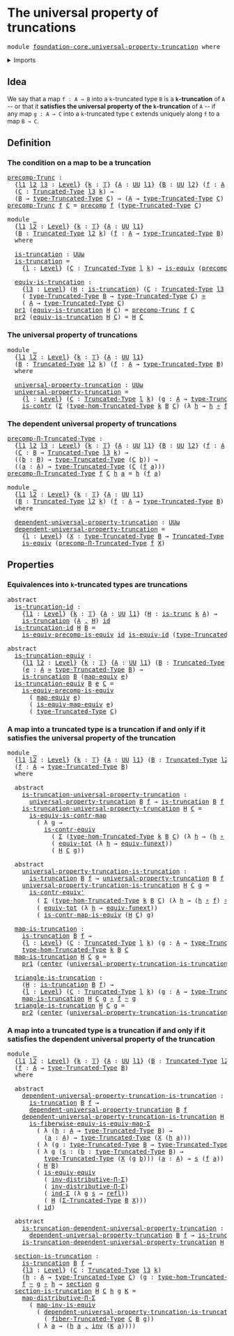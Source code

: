 # The universal property of truncations

<pre class="Agda"><a id="50" class="Keyword">module</a> <a id="57" href="foundation-core.universal-property-truncation.html" class="Module">foundation-core.universal-property-truncation</a> <a id="103" class="Keyword">where</a>
</pre>
<details><summary>Imports</summary>

<pre class="Agda"><a id="159" class="Keyword">open</a> <a id="164" class="Keyword">import</a> <a id="171" href="foundation.dependent-pair-types.html" class="Module">foundation.dependent-pair-types</a>
<a id="203" class="Keyword">open</a> <a id="208" class="Keyword">import</a> <a id="215" href="foundation.universal-property-equivalences.html" class="Module">foundation.universal-property-equivalences</a>
<a id="258" class="Keyword">open</a> <a id="263" class="Keyword">import</a> <a id="270" href="foundation.universe-levels.html" class="Module">foundation.universe-levels</a>

<a id="298" class="Keyword">open</a> <a id="303" class="Keyword">import</a> <a id="310" href="foundation-core.contractible-maps.html" class="Module">foundation-core.contractible-maps</a>
<a id="344" class="Keyword">open</a> <a id="349" class="Keyword">import</a> <a id="356" href="foundation-core.contractible-types.html" class="Module">foundation-core.contractible-types</a>
<a id="391" class="Keyword">open</a> <a id="396" class="Keyword">import</a> <a id="403" href="foundation-core.equivalences.html" class="Module">foundation-core.equivalences</a>
<a id="432" class="Keyword">open</a> <a id="437" class="Keyword">import</a> <a id="444" href="foundation-core.function-extensionality.html" class="Module">foundation-core.function-extensionality</a>
<a id="484" class="Keyword">open</a> <a id="489" class="Keyword">import</a> <a id="496" href="foundation-core.function-types.html" class="Module">foundation-core.function-types</a>
<a id="527" class="Keyword">open</a> <a id="532" class="Keyword">import</a> <a id="539" href="foundation-core.functoriality-dependent-pair-types.html" class="Module">foundation-core.functoriality-dependent-pair-types</a>
<a id="590" class="Keyword">open</a> <a id="595" class="Keyword">import</a> <a id="602" href="foundation-core.homotopies.html" class="Module">foundation-core.homotopies</a>
<a id="629" class="Keyword">open</a> <a id="634" class="Keyword">import</a> <a id="641" href="foundation-core.identity-types.html" class="Module">foundation-core.identity-types</a>
<a id="672" class="Keyword">open</a> <a id="677" class="Keyword">import</a> <a id="684" href="foundation-core.precomposition-functions.html" class="Module">foundation-core.precomposition-functions</a>
<a id="725" class="Keyword">open</a> <a id="730" class="Keyword">import</a> <a id="737" href="foundation-core.sections.html" class="Module">foundation-core.sections</a>
<a id="762" class="Keyword">open</a> <a id="767" class="Keyword">import</a> <a id="774" href="foundation-core.truncated-types.html" class="Module">foundation-core.truncated-types</a>
<a id="806" class="Keyword">open</a> <a id="811" class="Keyword">import</a> <a id="818" href="foundation-core.truncation-levels.html" class="Module">foundation-core.truncation-levels</a>
<a id="852" class="Keyword">open</a> <a id="857" class="Keyword">import</a> <a id="864" href="foundation-core.type-theoretic-principle-of-choice.html" class="Module">foundation-core.type-theoretic-principle-of-choice</a>
</pre>
</details>

## Idea

We say that a map `f : A → B` into a `k`-truncated type `B` is a
**`k`-truncation** of `A` -- or that it **satisfies the universal property of
the `k`-truncation** of `A` -- if any map `g : A → C` into a `k`-truncated type
`C` extends uniquely along `f` to a map `B → C`.

## Definition

### The condition on a map to be a truncation

<pre class="Agda"><a id="precomp-Trunc"></a><a id="1284" href="foundation-core.universal-property-truncation.html#1284" class="Function">precomp-Trunc</a> <a id="1298" class="Symbol">:</a>
  <a id="1302" class="Symbol">{</a><a id="1303" href="foundation-core.universal-property-truncation.html#1303" class="Bound">l1</a> <a id="1306" href="foundation-core.universal-property-truncation.html#1306" class="Bound">l2</a> <a id="1309" href="foundation-core.universal-property-truncation.html#1309" class="Bound">l3</a> <a id="1312" class="Symbol">:</a> <a id="1314" href="Agda.Primitive.html#742" class="Postulate">Level</a><a id="1319" class="Symbol">}</a> <a id="1321" class="Symbol">{</a><a id="1322" href="foundation-core.universal-property-truncation.html#1322" class="Bound">k</a> <a id="1324" class="Symbol">:</a> <a id="1326" href="foundation-core.truncation-levels.html#521" class="Datatype">𝕋</a><a id="1327" class="Symbol">}</a> <a id="1329" class="Symbol">{</a><a id="1330" href="foundation-core.universal-property-truncation.html#1330" class="Bound">A</a> <a id="1332" class="Symbol">:</a> <a id="1334" href="Agda.Primitive.html#388" class="Primitive">UU</a> <a id="1337" href="foundation-core.universal-property-truncation.html#1303" class="Bound">l1</a><a id="1339" class="Symbol">}</a> <a id="1341" class="Symbol">{</a><a id="1342" href="foundation-core.universal-property-truncation.html#1342" class="Bound">B</a> <a id="1344" class="Symbol">:</a> <a id="1346" href="Agda.Primitive.html#388" class="Primitive">UU</a> <a id="1349" href="foundation-core.universal-property-truncation.html#1306" class="Bound">l2</a><a id="1351" class="Symbol">}</a> <a id="1353" class="Symbol">(</a><a id="1354" href="foundation-core.universal-property-truncation.html#1354" class="Bound">f</a> <a id="1356" class="Symbol">:</a> <a id="1358" href="foundation-core.universal-property-truncation.html#1330" class="Bound">A</a> <a id="1360" class="Symbol">→</a> <a id="1362" href="foundation-core.universal-property-truncation.html#1342" class="Bound">B</a><a id="1363" class="Symbol">)</a>
  <a id="1367" class="Symbol">(</a><a id="1368" href="foundation-core.universal-property-truncation.html#1368" class="Bound">C</a> <a id="1370" class="Symbol">:</a> <a id="1372" href="foundation-core.truncated-types.html#1534" class="Function">Truncated-Type</a> <a id="1387" href="foundation-core.universal-property-truncation.html#1309" class="Bound">l3</a> <a id="1390" href="foundation-core.universal-property-truncation.html#1322" class="Bound">k</a><a id="1391" class="Symbol">)</a> <a id="1393" class="Symbol">→</a>
  <a id="1397" class="Symbol">(</a><a id="1398" href="foundation-core.universal-property-truncation.html#1342" class="Bound">B</a> <a id="1400" class="Symbol">→</a> <a id="1402" href="foundation-core.truncated-types.html#1667" class="Function">type-Truncated-Type</a> <a id="1422" href="foundation-core.universal-property-truncation.html#1368" class="Bound">C</a><a id="1423" class="Symbol">)</a> <a id="1425" class="Symbol">→</a> <a id="1427" class="Symbol">(</a><a id="1428" href="foundation-core.universal-property-truncation.html#1330" class="Bound">A</a> <a id="1430" class="Symbol">→</a> <a id="1432" href="foundation-core.truncated-types.html#1667" class="Function">type-Truncated-Type</a> <a id="1452" href="foundation-core.universal-property-truncation.html#1368" class="Bound">C</a><a id="1453" class="Symbol">)</a>
<a id="1455" href="foundation-core.universal-property-truncation.html#1284" class="Function">precomp-Trunc</a> <a id="1469" href="foundation-core.universal-property-truncation.html#1469" class="Bound">f</a> <a id="1471" href="foundation-core.universal-property-truncation.html#1471" class="Bound">C</a> <a id="1473" class="Symbol">=</a> <a id="1475" href="foundation-core.precomposition-functions.html#582" class="Function">precomp</a> <a id="1483" href="foundation-core.universal-property-truncation.html#1469" class="Bound">f</a> <a id="1485" class="Symbol">(</a><a id="1486" href="foundation-core.truncated-types.html#1667" class="Function">type-Truncated-Type</a> <a id="1506" href="foundation-core.universal-property-truncation.html#1471" class="Bound">C</a><a id="1507" class="Symbol">)</a>

<a id="1510" class="Keyword">module</a> <a id="1517" href="foundation-core.universal-property-truncation.html#1517" class="Module">_</a>
  <a id="1521" class="Symbol">{</a><a id="1522" href="foundation-core.universal-property-truncation.html#1522" class="Bound">l1</a> <a id="1525" href="foundation-core.universal-property-truncation.html#1525" class="Bound">l2</a> <a id="1528" class="Symbol">:</a> <a id="1530" href="Agda.Primitive.html#742" class="Postulate">Level</a><a id="1535" class="Symbol">}</a> <a id="1537" class="Symbol">{</a><a id="1538" href="foundation-core.universal-property-truncation.html#1538" class="Bound">k</a> <a id="1540" class="Symbol">:</a> <a id="1542" href="foundation-core.truncation-levels.html#521" class="Datatype">𝕋</a><a id="1543" class="Symbol">}</a> <a id="1545" class="Symbol">{</a><a id="1546" href="foundation-core.universal-property-truncation.html#1546" class="Bound">A</a> <a id="1548" class="Symbol">:</a> <a id="1550" href="Agda.Primitive.html#388" class="Primitive">UU</a> <a id="1553" href="foundation-core.universal-property-truncation.html#1522" class="Bound">l1</a><a id="1555" class="Symbol">}</a>
  <a id="1559" class="Symbol">(</a><a id="1560" href="foundation-core.universal-property-truncation.html#1560" class="Bound">B</a> <a id="1562" class="Symbol">:</a> <a id="1564" href="foundation-core.truncated-types.html#1534" class="Function">Truncated-Type</a> <a id="1579" href="foundation-core.universal-property-truncation.html#1525" class="Bound">l2</a> <a id="1582" href="foundation-core.universal-property-truncation.html#1538" class="Bound">k</a><a id="1583" class="Symbol">)</a> <a id="1585" class="Symbol">(</a><a id="1586" href="foundation-core.universal-property-truncation.html#1586" class="Bound">f</a> <a id="1588" class="Symbol">:</a> <a id="1590" href="foundation-core.universal-property-truncation.html#1546" class="Bound">A</a> <a id="1592" class="Symbol">→</a> <a id="1594" href="foundation-core.truncated-types.html#1667" class="Function">type-Truncated-Type</a> <a id="1614" href="foundation-core.universal-property-truncation.html#1560" class="Bound">B</a><a id="1615" class="Symbol">)</a>
  <a id="1619" class="Keyword">where</a>

  <a id="1628" href="foundation-core.universal-property-truncation.html#1628" class="Function">is-truncation</a> <a id="1642" class="Symbol">:</a> <a id="1644" href="Agda.Primitive.html#512" class="Primitive">UUω</a>
  <a id="1650" href="foundation-core.universal-property-truncation.html#1628" class="Function">is-truncation</a> <a id="1664" class="Symbol">=</a>
    <a id="1670" class="Symbol">{</a><a id="1671" href="foundation-core.universal-property-truncation.html#1671" class="Bound">l</a> <a id="1673" class="Symbol">:</a> <a id="1675" href="Agda.Primitive.html#742" class="Postulate">Level</a><a id="1680" class="Symbol">}</a> <a id="1682" class="Symbol">(</a><a id="1683" href="foundation-core.universal-property-truncation.html#1683" class="Bound">C</a> <a id="1685" class="Symbol">:</a> <a id="1687" href="foundation-core.truncated-types.html#1534" class="Function">Truncated-Type</a> <a id="1702" href="foundation-core.universal-property-truncation.html#1671" class="Bound">l</a> <a id="1704" href="foundation-core.universal-property-truncation.html#1538" class="Bound">k</a><a id="1705" class="Symbol">)</a> <a id="1707" class="Symbol">→</a> <a id="1709" href="foundation-core.equivalences.html#1647" class="Function">is-equiv</a> <a id="1718" class="Symbol">(</a><a id="1719" href="foundation-core.universal-property-truncation.html#1284" class="Function">precomp-Trunc</a> <a id="1733" href="foundation-core.universal-property-truncation.html#1586" class="Bound">f</a> <a id="1735" href="foundation-core.universal-property-truncation.html#1683" class="Bound">C</a><a id="1736" class="Symbol">)</a>

  <a id="1741" href="foundation-core.universal-property-truncation.html#1741" class="Function">equiv-is-truncation</a> <a id="1761" class="Symbol">:</a>
    <a id="1767" class="Symbol">{</a><a id="1768" href="foundation-core.universal-property-truncation.html#1768" class="Bound">l3</a> <a id="1771" class="Symbol">:</a> <a id="1773" href="Agda.Primitive.html#742" class="Postulate">Level</a><a id="1778" class="Symbol">}</a> <a id="1780" class="Symbol">(</a><a id="1781" href="foundation-core.universal-property-truncation.html#1781" class="Bound">H</a> <a id="1783" class="Symbol">:</a> <a id="1785" href="foundation-core.universal-property-truncation.html#1628" class="Function">is-truncation</a><a id="1798" class="Symbol">)</a> <a id="1800" class="Symbol">(</a><a id="1801" href="foundation-core.universal-property-truncation.html#1801" class="Bound">C</a> <a id="1803" class="Symbol">:</a> <a id="1805" href="foundation-core.truncated-types.html#1534" class="Function">Truncated-Type</a> <a id="1820" href="foundation-core.universal-property-truncation.html#1768" class="Bound">l3</a> <a id="1823" href="foundation-core.universal-property-truncation.html#1538" class="Bound">k</a><a id="1824" class="Symbol">)</a> <a id="1826" class="Symbol">→</a>
    <a id="1832" class="Symbol">(</a> <a id="1834" href="foundation-core.truncated-types.html#1667" class="Function">type-Truncated-Type</a> <a id="1854" href="foundation-core.universal-property-truncation.html#1560" class="Bound">B</a> <a id="1856" class="Symbol">→</a> <a id="1858" href="foundation-core.truncated-types.html#1667" class="Function">type-Truncated-Type</a> <a id="1878" href="foundation-core.universal-property-truncation.html#1801" class="Bound">C</a><a id="1879" class="Symbol">)</a> <a id="1881" href="foundation-core.equivalences.html#2669" class="Function Operator">≃</a>
    <a id="1887" class="Symbol">(</a> <a id="1889" href="foundation-core.universal-property-truncation.html#1546" class="Bound">A</a> <a id="1891" class="Symbol">→</a> <a id="1893" href="foundation-core.truncated-types.html#1667" class="Function">type-Truncated-Type</a> <a id="1913" href="foundation-core.universal-property-truncation.html#1801" class="Bound">C</a><a id="1914" class="Symbol">)</a>
  <a id="1918" href="foundation.dependent-pair-types.html#603" class="Field">pr1</a> <a id="1922" class="Symbol">(</a><a id="1923" href="foundation-core.universal-property-truncation.html#1741" class="Function">equiv-is-truncation</a> <a id="1943" href="foundation-core.universal-property-truncation.html#1943" class="Bound">H</a> <a id="1945" href="foundation-core.universal-property-truncation.html#1945" class="Bound">C</a><a id="1946" class="Symbol">)</a> <a id="1948" class="Symbol">=</a> <a id="1950" href="foundation-core.universal-property-truncation.html#1284" class="Function">precomp-Trunc</a> <a id="1964" href="foundation-core.universal-property-truncation.html#1586" class="Bound">f</a> <a id="1966" href="foundation-core.universal-property-truncation.html#1945" class="Bound">C</a>
  <a id="1970" href="foundation.dependent-pair-types.html#615" class="Field">pr2</a> <a id="1974" class="Symbol">(</a><a id="1975" href="foundation-core.universal-property-truncation.html#1741" class="Function">equiv-is-truncation</a> <a id="1995" href="foundation-core.universal-property-truncation.html#1995" class="Bound">H</a> <a id="1997" href="foundation-core.universal-property-truncation.html#1997" class="Bound">C</a><a id="1998" class="Symbol">)</a> <a id="2000" class="Symbol">=</a> <a id="2002" href="foundation-core.universal-property-truncation.html#1995" class="Bound">H</a> <a id="2004" href="foundation-core.universal-property-truncation.html#1997" class="Bound">C</a>
</pre>
### The universal property of truncations

<pre class="Agda"><a id="2062" class="Keyword">module</a> <a id="2069" href="foundation-core.universal-property-truncation.html#2069" class="Module">_</a>
  <a id="2073" class="Symbol">{</a><a id="2074" href="foundation-core.universal-property-truncation.html#2074" class="Bound">l1</a> <a id="2077" href="foundation-core.universal-property-truncation.html#2077" class="Bound">l2</a> <a id="2080" class="Symbol">:</a> <a id="2082" href="Agda.Primitive.html#742" class="Postulate">Level</a><a id="2087" class="Symbol">}</a> <a id="2089" class="Symbol">{</a><a id="2090" href="foundation-core.universal-property-truncation.html#2090" class="Bound">k</a> <a id="2092" class="Symbol">:</a> <a id="2094" href="foundation-core.truncation-levels.html#521" class="Datatype">𝕋</a><a id="2095" class="Symbol">}</a> <a id="2097" class="Symbol">{</a><a id="2098" href="foundation-core.universal-property-truncation.html#2098" class="Bound">A</a> <a id="2100" class="Symbol">:</a> <a id="2102" href="Agda.Primitive.html#388" class="Primitive">UU</a> <a id="2105" href="foundation-core.universal-property-truncation.html#2074" class="Bound">l1</a><a id="2107" class="Symbol">}</a>
  <a id="2111" class="Symbol">(</a><a id="2112" href="foundation-core.universal-property-truncation.html#2112" class="Bound">B</a> <a id="2114" class="Symbol">:</a> <a id="2116" href="foundation-core.truncated-types.html#1534" class="Function">Truncated-Type</a> <a id="2131" href="foundation-core.universal-property-truncation.html#2077" class="Bound">l2</a> <a id="2134" href="foundation-core.universal-property-truncation.html#2090" class="Bound">k</a><a id="2135" class="Symbol">)</a> <a id="2137" class="Symbol">(</a><a id="2138" href="foundation-core.universal-property-truncation.html#2138" class="Bound">f</a> <a id="2140" class="Symbol">:</a> <a id="2142" href="foundation-core.universal-property-truncation.html#2098" class="Bound">A</a> <a id="2144" class="Symbol">→</a> <a id="2146" href="foundation-core.truncated-types.html#1667" class="Function">type-Truncated-Type</a> <a id="2166" href="foundation-core.universal-property-truncation.html#2112" class="Bound">B</a><a id="2167" class="Symbol">)</a>
  <a id="2171" class="Keyword">where</a>

  <a id="2180" href="foundation-core.universal-property-truncation.html#2180" class="Function">universal-property-truncation</a> <a id="2210" class="Symbol">:</a> <a id="2212" href="Agda.Primitive.html#512" class="Primitive">UUω</a>
  <a id="2218" href="foundation-core.universal-property-truncation.html#2180" class="Function">universal-property-truncation</a> <a id="2248" class="Symbol">=</a>
    <a id="2254" class="Symbol">{</a><a id="2255" href="foundation-core.universal-property-truncation.html#2255" class="Bound">l</a> <a id="2257" class="Symbol">:</a> <a id="2259" href="Agda.Primitive.html#742" class="Postulate">Level</a><a id="2264" class="Symbol">}</a> <a id="2266" class="Symbol">(</a><a id="2267" href="foundation-core.universal-property-truncation.html#2267" class="Bound">C</a> <a id="2269" class="Symbol">:</a> <a id="2271" href="foundation-core.truncated-types.html#1534" class="Function">Truncated-Type</a> <a id="2286" href="foundation-core.universal-property-truncation.html#2255" class="Bound">l</a> <a id="2288" href="foundation-core.universal-property-truncation.html#2090" class="Bound">k</a><a id="2289" class="Symbol">)</a> <a id="2291" class="Symbol">(</a><a id="2292" href="foundation-core.universal-property-truncation.html#2292" class="Bound">g</a> <a id="2294" class="Symbol">:</a> <a id="2296" href="foundation-core.universal-property-truncation.html#2098" class="Bound">A</a> <a id="2298" class="Symbol">→</a> <a id="2300" href="foundation-core.truncated-types.html#1667" class="Function">type-Truncated-Type</a> <a id="2320" href="foundation-core.universal-property-truncation.html#2267" class="Bound">C</a><a id="2321" class="Symbol">)</a> <a id="2323" class="Symbol">→</a>
    <a id="2329" href="foundation-core.contractible-types.html#855" class="Function">is-contr</a> <a id="2338" class="Symbol">(</a><a id="2339" href="foundation.dependent-pair-types.html#505" class="Record">Σ</a> <a id="2341" class="Symbol">(</a><a id="2342" href="foundation-core.truncated-types.html#11127" class="Function">type-hom-Truncated-Type</a> <a id="2366" href="foundation-core.universal-property-truncation.html#2090" class="Bound">k</a> <a id="2368" href="foundation-core.universal-property-truncation.html#2112" class="Bound">B</a> <a id="2370" href="foundation-core.universal-property-truncation.html#2267" class="Bound">C</a><a id="2371" class="Symbol">)</a> <a id="2373" class="Symbol">(λ</a> <a id="2376" href="foundation-core.universal-property-truncation.html#2376" class="Bound">h</a> <a id="2378" class="Symbol">→</a> <a id="2380" href="foundation-core.universal-property-truncation.html#2376" class="Bound">h</a> <a id="2382" href="foundation-core.function-types.html#455" class="Function Operator">∘</a> <a id="2384" href="foundation-core.universal-property-truncation.html#2138" class="Bound">f</a> <a id="2386" href="foundation-core.homotopies.html#2717" class="Function Operator">~</a> <a id="2388" href="foundation-core.universal-property-truncation.html#2292" class="Bound">g</a><a id="2389" class="Symbol">))</a>
</pre>
### The dependent universal property of truncations

<pre class="Agda"><a id="precomp-Π-Truncated-Type"></a><a id="2458" href="foundation-core.universal-property-truncation.html#2458" class="Function">precomp-Π-Truncated-Type</a> <a id="2483" class="Symbol">:</a>
  <a id="2487" class="Symbol">{</a><a id="2488" href="foundation-core.universal-property-truncation.html#2488" class="Bound">l1</a> <a id="2491" href="foundation-core.universal-property-truncation.html#2491" class="Bound">l2</a> <a id="2494" href="foundation-core.universal-property-truncation.html#2494" class="Bound">l3</a> <a id="2497" class="Symbol">:</a> <a id="2499" href="Agda.Primitive.html#742" class="Postulate">Level</a><a id="2504" class="Symbol">}</a> <a id="2506" class="Symbol">{</a><a id="2507" href="foundation-core.universal-property-truncation.html#2507" class="Bound">k</a> <a id="2509" class="Symbol">:</a> <a id="2511" href="foundation-core.truncation-levels.html#521" class="Datatype">𝕋</a><a id="2512" class="Symbol">}</a> <a id="2514" class="Symbol">{</a><a id="2515" href="foundation-core.universal-property-truncation.html#2515" class="Bound">A</a> <a id="2517" class="Symbol">:</a> <a id="2519" href="Agda.Primitive.html#388" class="Primitive">UU</a> <a id="2522" href="foundation-core.universal-property-truncation.html#2488" class="Bound">l1</a><a id="2524" class="Symbol">}</a> <a id="2526" class="Symbol">{</a><a id="2527" href="foundation-core.universal-property-truncation.html#2527" class="Bound">B</a> <a id="2529" class="Symbol">:</a> <a id="2531" href="Agda.Primitive.html#388" class="Primitive">UU</a> <a id="2534" href="foundation-core.universal-property-truncation.html#2491" class="Bound">l2</a><a id="2536" class="Symbol">}</a> <a id="2538" class="Symbol">(</a><a id="2539" href="foundation-core.universal-property-truncation.html#2539" class="Bound">f</a> <a id="2541" class="Symbol">:</a> <a id="2543" href="foundation-core.universal-property-truncation.html#2515" class="Bound">A</a> <a id="2545" class="Symbol">→</a> <a id="2547" href="foundation-core.universal-property-truncation.html#2527" class="Bound">B</a><a id="2548" class="Symbol">)</a>
  <a id="2552" class="Symbol">(</a><a id="2553" href="foundation-core.universal-property-truncation.html#2553" class="Bound">C</a> <a id="2555" class="Symbol">:</a> <a id="2557" href="foundation-core.universal-property-truncation.html#2527" class="Bound">B</a> <a id="2559" class="Symbol">→</a> <a id="2561" href="foundation-core.truncated-types.html#1534" class="Function">Truncated-Type</a> <a id="2576" href="foundation-core.universal-property-truncation.html#2494" class="Bound">l3</a> <a id="2579" href="foundation-core.universal-property-truncation.html#2507" class="Bound">k</a><a id="2580" class="Symbol">)</a> <a id="2582" class="Symbol">→</a>
  <a id="2586" class="Symbol">((</a><a id="2588" href="foundation-core.universal-property-truncation.html#2588" class="Bound">b</a> <a id="2590" class="Symbol">:</a> <a id="2592" href="foundation-core.universal-property-truncation.html#2527" class="Bound">B</a><a id="2593" class="Symbol">)</a> <a id="2595" class="Symbol">→</a> <a id="2597" href="foundation-core.truncated-types.html#1667" class="Function">type-Truncated-Type</a> <a id="2617" class="Symbol">(</a><a id="2618" href="foundation-core.universal-property-truncation.html#2553" class="Bound">C</a> <a id="2620" href="foundation-core.universal-property-truncation.html#2588" class="Bound">b</a><a id="2621" class="Symbol">))</a> <a id="2624" class="Symbol">→</a>
  <a id="2628" class="Symbol">((</a><a id="2630" href="foundation-core.universal-property-truncation.html#2630" class="Bound">a</a> <a id="2632" class="Symbol">:</a> <a id="2634" href="foundation-core.universal-property-truncation.html#2515" class="Bound">A</a><a id="2635" class="Symbol">)</a> <a id="2637" class="Symbol">→</a> <a id="2639" href="foundation-core.truncated-types.html#1667" class="Function">type-Truncated-Type</a> <a id="2659" class="Symbol">(</a><a id="2660" href="foundation-core.universal-property-truncation.html#2553" class="Bound">C</a> <a id="2662" class="Symbol">(</a><a id="2663" href="foundation-core.universal-property-truncation.html#2539" class="Bound">f</a> <a id="2665" href="foundation-core.universal-property-truncation.html#2630" class="Bound">a</a><a id="2666" class="Symbol">)))</a>
<a id="2670" href="foundation-core.universal-property-truncation.html#2458" class="Function">precomp-Π-Truncated-Type</a> <a id="2695" href="foundation-core.universal-property-truncation.html#2695" class="Bound">f</a> <a id="2697" href="foundation-core.universal-property-truncation.html#2697" class="Bound">C</a> <a id="2699" href="foundation-core.universal-property-truncation.html#2699" class="Bound">h</a> <a id="2701" href="foundation-core.universal-property-truncation.html#2701" class="Bound">a</a> <a id="2703" class="Symbol">=</a> <a id="2705" href="foundation-core.universal-property-truncation.html#2699" class="Bound">h</a> <a id="2707" class="Symbol">(</a><a id="2708" href="foundation-core.universal-property-truncation.html#2695" class="Bound">f</a> <a id="2710" href="foundation-core.universal-property-truncation.html#2701" class="Bound">a</a><a id="2711" class="Symbol">)</a>

<a id="2714" class="Keyword">module</a> <a id="2721" href="foundation-core.universal-property-truncation.html#2721" class="Module">_</a>
  <a id="2725" class="Symbol">{</a><a id="2726" href="foundation-core.universal-property-truncation.html#2726" class="Bound">l1</a> <a id="2729" href="foundation-core.universal-property-truncation.html#2729" class="Bound">l2</a> <a id="2732" class="Symbol">:</a> <a id="2734" href="Agda.Primitive.html#742" class="Postulate">Level</a><a id="2739" class="Symbol">}</a> <a id="2741" class="Symbol">{</a><a id="2742" href="foundation-core.universal-property-truncation.html#2742" class="Bound">k</a> <a id="2744" class="Symbol">:</a> <a id="2746" href="foundation-core.truncation-levels.html#521" class="Datatype">𝕋</a><a id="2747" class="Symbol">}</a> <a id="2749" class="Symbol">{</a><a id="2750" href="foundation-core.universal-property-truncation.html#2750" class="Bound">A</a> <a id="2752" class="Symbol">:</a> <a id="2754" href="Agda.Primitive.html#388" class="Primitive">UU</a> <a id="2757" href="foundation-core.universal-property-truncation.html#2726" class="Bound">l1</a><a id="2759" class="Symbol">}</a>
  <a id="2763" class="Symbol">(</a><a id="2764" href="foundation-core.universal-property-truncation.html#2764" class="Bound">B</a> <a id="2766" class="Symbol">:</a> <a id="2768" href="foundation-core.truncated-types.html#1534" class="Function">Truncated-Type</a> <a id="2783" href="foundation-core.universal-property-truncation.html#2729" class="Bound">l2</a> <a id="2786" href="foundation-core.universal-property-truncation.html#2742" class="Bound">k</a><a id="2787" class="Symbol">)</a> <a id="2789" class="Symbol">(</a><a id="2790" href="foundation-core.universal-property-truncation.html#2790" class="Bound">f</a> <a id="2792" class="Symbol">:</a> <a id="2794" href="foundation-core.universal-property-truncation.html#2750" class="Bound">A</a> <a id="2796" class="Symbol">→</a> <a id="2798" href="foundation-core.truncated-types.html#1667" class="Function">type-Truncated-Type</a> <a id="2818" href="foundation-core.universal-property-truncation.html#2764" class="Bound">B</a><a id="2819" class="Symbol">)</a>
  <a id="2823" class="Keyword">where</a>

  <a id="2832" href="foundation-core.universal-property-truncation.html#2832" class="Function">dependent-universal-property-truncation</a> <a id="2872" class="Symbol">:</a> <a id="2874" href="Agda.Primitive.html#512" class="Primitive">UUω</a>
  <a id="2880" href="foundation-core.universal-property-truncation.html#2832" class="Function">dependent-universal-property-truncation</a> <a id="2920" class="Symbol">=</a>
    <a id="2926" class="Symbol">{</a><a id="2927" href="foundation-core.universal-property-truncation.html#2927" class="Bound">l</a> <a id="2929" class="Symbol">:</a> <a id="2931" href="Agda.Primitive.html#742" class="Postulate">Level</a><a id="2936" class="Symbol">}</a> <a id="2938" class="Symbol">(</a><a id="2939" href="foundation-core.universal-property-truncation.html#2939" class="Bound">X</a> <a id="2941" class="Symbol">:</a> <a id="2943" href="foundation-core.truncated-types.html#1667" class="Function">type-Truncated-Type</a> <a id="2963" href="foundation-core.universal-property-truncation.html#2764" class="Bound">B</a> <a id="2965" class="Symbol">→</a> <a id="2967" href="foundation-core.truncated-types.html#1534" class="Function">Truncated-Type</a> <a id="2982" href="foundation-core.universal-property-truncation.html#2927" class="Bound">l</a> <a id="2984" href="foundation-core.universal-property-truncation.html#2742" class="Bound">k</a><a id="2985" class="Symbol">)</a> <a id="2987" class="Symbol">→</a>
    <a id="2993" href="foundation-core.equivalences.html#1647" class="Function">is-equiv</a> <a id="3002" class="Symbol">(</a><a id="3003" href="foundation-core.universal-property-truncation.html#2458" class="Function">precomp-Π-Truncated-Type</a> <a id="3028" href="foundation-core.universal-property-truncation.html#2790" class="Bound">f</a> <a id="3030" href="foundation-core.universal-property-truncation.html#2939" class="Bound">X</a><a id="3031" class="Symbol">)</a>
</pre>
## Properties

### Equivalences into `k`-truncated types are truncations

<pre class="Agda"><a id="3120" class="Keyword">abstract</a>
  <a id="is-truncation-id"></a><a id="3131" href="foundation-core.universal-property-truncation.html#3131" class="Function">is-truncation-id</a> <a id="3148" class="Symbol">:</a>
    <a id="3154" class="Symbol">{</a><a id="3155" href="foundation-core.universal-property-truncation.html#3155" class="Bound">l1</a> <a id="3158" class="Symbol">:</a> <a id="3160" href="Agda.Primitive.html#742" class="Postulate">Level</a><a id="3165" class="Symbol">}</a> <a id="3167" class="Symbol">{</a><a id="3168" href="foundation-core.universal-property-truncation.html#3168" class="Bound">k</a> <a id="3170" class="Symbol">:</a> <a id="3172" href="foundation-core.truncation-levels.html#521" class="Datatype">𝕋</a><a id="3173" class="Symbol">}</a> <a id="3175" class="Symbol">{</a><a id="3176" href="foundation-core.universal-property-truncation.html#3176" class="Bound">A</a> <a id="3178" class="Symbol">:</a> <a id="3180" href="Agda.Primitive.html#388" class="Primitive">UU</a> <a id="3183" href="foundation-core.universal-property-truncation.html#3155" class="Bound">l1</a><a id="3185" class="Symbol">}</a> <a id="3187" class="Symbol">(</a><a id="3188" href="foundation-core.universal-property-truncation.html#3188" class="Bound">H</a> <a id="3190" class="Symbol">:</a> <a id="3192" href="foundation-core.truncated-types.html#1236" class="Function">is-trunc</a> <a id="3201" href="foundation-core.universal-property-truncation.html#3168" class="Bound">k</a> <a id="3203" href="foundation-core.universal-property-truncation.html#3176" class="Bound">A</a><a id="3204" class="Symbol">)</a> <a id="3206" class="Symbol">→</a>
    <a id="3212" href="foundation-core.universal-property-truncation.html#1628" class="Function">is-truncation</a> <a id="3226" class="Symbol">(</a><a id="3227" href="foundation-core.universal-property-truncation.html#3176" class="Bound">A</a> <a id="3229" href="foundation.dependent-pair-types.html#689" class="InductiveConstructor Operator">,</a> <a id="3231" href="foundation-core.universal-property-truncation.html#3188" class="Bound">H</a><a id="3232" class="Symbol">)</a> <a id="3234" href="foundation-core.function-types.html#307" class="Function">id</a>
  <a id="3239" href="foundation-core.universal-property-truncation.html#3131" class="Function">is-truncation-id</a> <a id="3256" href="foundation-core.universal-property-truncation.html#3256" class="Bound">H</a> <a id="3258" href="foundation-core.universal-property-truncation.html#3258" class="Bound">B</a> <a id="3260" class="Symbol">=</a>
    <a id="3266" href="foundation.universal-property-equivalences.html#1568" class="Function">is-equiv-precomp-is-equiv</a> <a id="3292" href="foundation-core.function-types.html#307" class="Function">id</a> <a id="3295" href="foundation-core.equivalences.html#3868" class="Function">is-equiv-id</a> <a id="3307" class="Symbol">(</a><a id="3308" href="foundation-core.truncated-types.html#1667" class="Function">type-Truncated-Type</a> <a id="3328" href="foundation-core.universal-property-truncation.html#3258" class="Bound">B</a><a id="3329" class="Symbol">)</a>

<a id="3332" class="Keyword">abstract</a>
  <a id="is-truncation-equiv"></a><a id="3343" href="foundation-core.universal-property-truncation.html#3343" class="Function">is-truncation-equiv</a> <a id="3363" class="Symbol">:</a>
    <a id="3369" class="Symbol">{</a><a id="3370" href="foundation-core.universal-property-truncation.html#3370" class="Bound">l1</a> <a id="3373" href="foundation-core.universal-property-truncation.html#3373" class="Bound">l2</a> <a id="3376" class="Symbol">:</a> <a id="3378" href="Agda.Primitive.html#742" class="Postulate">Level</a><a id="3383" class="Symbol">}</a> <a id="3385" class="Symbol">{</a><a id="3386" href="foundation-core.universal-property-truncation.html#3386" class="Bound">k</a> <a id="3388" class="Symbol">:</a> <a id="3390" href="foundation-core.truncation-levels.html#521" class="Datatype">𝕋</a><a id="3391" class="Symbol">}</a> <a id="3393" class="Symbol">{</a><a id="3394" href="foundation-core.universal-property-truncation.html#3394" class="Bound">A</a> <a id="3396" class="Symbol">:</a> <a id="3398" href="Agda.Primitive.html#388" class="Primitive">UU</a> <a id="3401" href="foundation-core.universal-property-truncation.html#3370" class="Bound">l1</a><a id="3403" class="Symbol">}</a> <a id="3405" class="Symbol">(</a><a id="3406" href="foundation-core.universal-property-truncation.html#3406" class="Bound">B</a> <a id="3408" class="Symbol">:</a> <a id="3410" href="foundation-core.truncated-types.html#1534" class="Function">Truncated-Type</a> <a id="3425" href="foundation-core.universal-property-truncation.html#3373" class="Bound">l2</a> <a id="3428" href="foundation-core.universal-property-truncation.html#3386" class="Bound">k</a><a id="3429" class="Symbol">)</a>
    <a id="3435" class="Symbol">(</a><a id="3436" href="foundation-core.universal-property-truncation.html#3436" class="Bound">e</a> <a id="3438" class="Symbol">:</a> <a id="3440" href="foundation-core.universal-property-truncation.html#3394" class="Bound">A</a> <a id="3442" href="foundation-core.equivalences.html#2669" class="Function Operator">≃</a> <a id="3444" href="foundation-core.truncated-types.html#1667" class="Function">type-Truncated-Type</a> <a id="3464" href="foundation-core.universal-property-truncation.html#3406" class="Bound">B</a><a id="3465" class="Symbol">)</a> <a id="3467" class="Symbol">→</a>
    <a id="3473" href="foundation-core.universal-property-truncation.html#1628" class="Function">is-truncation</a> <a id="3487" href="foundation-core.universal-property-truncation.html#3406" class="Bound">B</a> <a id="3489" class="Symbol">(</a><a id="3490" href="foundation-core.equivalences.html#2869" class="Function">map-equiv</a> <a id="3500" href="foundation-core.universal-property-truncation.html#3436" class="Bound">e</a><a id="3501" class="Symbol">)</a>
  <a id="3505" href="foundation-core.universal-property-truncation.html#3343" class="Function">is-truncation-equiv</a> <a id="3525" href="foundation-core.universal-property-truncation.html#3525" class="Bound">B</a> <a id="3527" href="foundation-core.universal-property-truncation.html#3527" class="Bound">e</a> <a id="3529" href="foundation-core.universal-property-truncation.html#3529" class="Bound">C</a> <a id="3531" class="Symbol">=</a>
    <a id="3537" href="foundation.universal-property-equivalences.html#1568" class="Function">is-equiv-precomp-is-equiv</a>
      <a id="3569" class="Symbol">(</a> <a id="3571" href="foundation-core.equivalences.html#2869" class="Function">map-equiv</a> <a id="3581" href="foundation-core.universal-property-truncation.html#3527" class="Bound">e</a><a id="3582" class="Symbol">)</a>
      <a id="3590" class="Symbol">(</a> <a id="3592" href="foundation-core.equivalences.html#2910" class="Function">is-equiv-map-equiv</a> <a id="3611" href="foundation-core.universal-property-truncation.html#3527" class="Bound">e</a><a id="3612" class="Symbol">)</a>
      <a id="3620" class="Symbol">(</a> <a id="3622" href="foundation-core.truncated-types.html#1667" class="Function">type-Truncated-Type</a> <a id="3642" href="foundation-core.universal-property-truncation.html#3529" class="Bound">C</a><a id="3643" class="Symbol">)</a>
</pre>
### A map into a truncated type is a truncation if and only if it satisfies the universal property of the truncation

<pre class="Agda"><a id="3776" class="Keyword">module</a> <a id="3783" href="foundation-core.universal-property-truncation.html#3783" class="Module">_</a>
  <a id="3787" class="Symbol">{</a><a id="3788" href="foundation-core.universal-property-truncation.html#3788" class="Bound">l1</a> <a id="3791" href="foundation-core.universal-property-truncation.html#3791" class="Bound">l2</a> <a id="3794" class="Symbol">:</a> <a id="3796" href="Agda.Primitive.html#742" class="Postulate">Level</a><a id="3801" class="Symbol">}</a> <a id="3803" class="Symbol">{</a><a id="3804" href="foundation-core.universal-property-truncation.html#3804" class="Bound">k</a> <a id="3806" class="Symbol">:</a> <a id="3808" href="foundation-core.truncation-levels.html#521" class="Datatype">𝕋</a><a id="3809" class="Symbol">}</a> <a id="3811" class="Symbol">{</a><a id="3812" href="foundation-core.universal-property-truncation.html#3812" class="Bound">A</a> <a id="3814" class="Symbol">:</a> <a id="3816" href="Agda.Primitive.html#388" class="Primitive">UU</a> <a id="3819" href="foundation-core.universal-property-truncation.html#3788" class="Bound">l1</a><a id="3821" class="Symbol">}</a> <a id="3823" class="Symbol">(</a><a id="3824" href="foundation-core.universal-property-truncation.html#3824" class="Bound">B</a> <a id="3826" class="Symbol">:</a> <a id="3828" href="foundation-core.truncated-types.html#1534" class="Function">Truncated-Type</a> <a id="3843" href="foundation-core.universal-property-truncation.html#3791" class="Bound">l2</a> <a id="3846" href="foundation-core.universal-property-truncation.html#3804" class="Bound">k</a><a id="3847" class="Symbol">)</a>
  <a id="3851" class="Symbol">(</a><a id="3852" href="foundation-core.universal-property-truncation.html#3852" class="Bound">f</a> <a id="3854" class="Symbol">:</a> <a id="3856" href="foundation-core.universal-property-truncation.html#3812" class="Bound">A</a> <a id="3858" class="Symbol">→</a> <a id="3860" href="foundation-core.truncated-types.html#1667" class="Function">type-Truncated-Type</a> <a id="3880" href="foundation-core.universal-property-truncation.html#3824" class="Bound">B</a><a id="3881" class="Symbol">)</a>
  <a id="3885" class="Keyword">where</a>

  <a id="3894" class="Keyword">abstract</a>
    <a id="3907" href="foundation-core.universal-property-truncation.html#3907" class="Function">is-truncation-universal-property-truncation</a> <a id="3951" class="Symbol">:</a>
      <a id="3959" href="foundation-core.universal-property-truncation.html#2180" class="Function">universal-property-truncation</a> <a id="3989" href="foundation-core.universal-property-truncation.html#3824" class="Bound">B</a> <a id="3991" href="foundation-core.universal-property-truncation.html#3852" class="Bound">f</a> <a id="3993" class="Symbol">→</a> <a id="3995" href="foundation-core.universal-property-truncation.html#1628" class="Function">is-truncation</a> <a id="4009" href="foundation-core.universal-property-truncation.html#3824" class="Bound">B</a> <a id="4011" href="foundation-core.universal-property-truncation.html#3852" class="Bound">f</a>
    <a id="4017" href="foundation-core.universal-property-truncation.html#3907" class="Function">is-truncation-universal-property-truncation</a> <a id="4061" href="foundation-core.universal-property-truncation.html#4061" class="Bound">H</a> <a id="4063" href="foundation-core.universal-property-truncation.html#4063" class="Bound">C</a> <a id="4065" class="Symbol">=</a>
      <a id="4073" href="foundation-core.contractible-maps.html#2016" class="Function">is-equiv-is-contr-map</a>
        <a id="4103" class="Symbol">(</a> <a id="4105" class="Symbol">λ</a> <a id="4107" href="foundation-core.universal-property-truncation.html#4107" class="Bound">g</a> <a id="4109" class="Symbol">→</a>
          <a id="4121" href="foundation-core.contractible-types.html#3616" class="Function">is-contr-equiv</a>
            <a id="4148" class="Symbol">(</a> <a id="4150" href="foundation.dependent-pair-types.html#505" class="Record">Σ</a> <a id="4152" class="Symbol">(</a><a id="4153" href="foundation-core.truncated-types.html#11127" class="Function">type-hom-Truncated-Type</a> <a id="4177" href="foundation-core.universal-property-truncation.html#3804" class="Bound">k</a> <a id="4179" href="foundation-core.universal-property-truncation.html#3824" class="Bound">B</a> <a id="4181" href="foundation-core.universal-property-truncation.html#4063" class="Bound">C</a><a id="4182" class="Symbol">)</a> <a id="4184" class="Symbol">(λ</a> <a id="4187" href="foundation-core.universal-property-truncation.html#4187" class="Bound">h</a> <a id="4189" class="Symbol">→</a> <a id="4191" class="Symbol">(</a><a id="4192" href="foundation-core.universal-property-truncation.html#4187" class="Bound">h</a> <a id="4194" href="foundation-core.function-types.html#455" class="Function Operator">∘</a> <a id="4196" href="foundation-core.universal-property-truncation.html#3852" class="Bound">f</a><a id="4197" class="Symbol">)</a> <a id="4199" href="foundation-core.homotopies.html#2717" class="Function Operator">~</a> <a id="4201" href="foundation-core.universal-property-truncation.html#4107" class="Bound">g</a><a id="4202" class="Symbol">))</a>
            <a id="4217" class="Symbol">(</a> <a id="4219" href="foundation-core.functoriality-dependent-pair-types.html#6989" class="Function">equiv-tot</a> <a id="4229" class="Symbol">(λ</a> <a id="4232" href="foundation-core.universal-property-truncation.html#4232" class="Bound">h</a> <a id="4234" class="Symbol">→</a> <a id="4236" href="foundation-core.function-extensionality.html#2891" class="Function">equiv-funext</a><a id="4248" class="Symbol">))</a>
            <a id="4263" class="Symbol">(</a> <a id="4265" href="foundation-core.universal-property-truncation.html#4061" class="Bound">H</a> <a id="4267" href="foundation-core.universal-property-truncation.html#4063" class="Bound">C</a> <a id="4269" href="foundation-core.universal-property-truncation.html#4107" class="Bound">g</a><a id="4270" class="Symbol">))</a>

  <a id="4276" class="Keyword">abstract</a>
    <a id="4289" href="foundation-core.universal-property-truncation.html#4289" class="Function">universal-property-truncation-is-truncation</a> <a id="4333" class="Symbol">:</a>
      <a id="4341" href="foundation-core.universal-property-truncation.html#1628" class="Function">is-truncation</a> <a id="4355" href="foundation-core.universal-property-truncation.html#3824" class="Bound">B</a> <a id="4357" href="foundation-core.universal-property-truncation.html#3852" class="Bound">f</a> <a id="4359" class="Symbol">→</a> <a id="4361" href="foundation-core.universal-property-truncation.html#2180" class="Function">universal-property-truncation</a> <a id="4391" href="foundation-core.universal-property-truncation.html#3824" class="Bound">B</a> <a id="4393" href="foundation-core.universal-property-truncation.html#3852" class="Bound">f</a>
    <a id="4399" href="foundation-core.universal-property-truncation.html#4289" class="Function">universal-property-truncation-is-truncation</a> <a id="4443" href="foundation-core.universal-property-truncation.html#4443" class="Bound">H</a> <a id="4445" href="foundation-core.universal-property-truncation.html#4445" class="Bound">C</a> <a id="4447" href="foundation-core.universal-property-truncation.html#4447" class="Bound">g</a> <a id="4449" class="Symbol">=</a>
      <a id="4457" href="foundation-core.contractible-types.html#4125" class="Function">is-contr-equiv&#39;</a>
        <a id="4481" class="Symbol">(</a> <a id="4483" href="foundation.dependent-pair-types.html#505" class="Record">Σ</a> <a id="4485" class="Symbol">(</a><a id="4486" href="foundation-core.truncated-types.html#11127" class="Function">type-hom-Truncated-Type</a> <a id="4510" href="foundation-core.universal-property-truncation.html#3804" class="Bound">k</a> <a id="4512" href="foundation-core.universal-property-truncation.html#3824" class="Bound">B</a> <a id="4514" href="foundation-core.universal-property-truncation.html#4445" class="Bound">C</a><a id="4515" class="Symbol">)</a> <a id="4517" class="Symbol">(λ</a> <a id="4520" href="foundation-core.universal-property-truncation.html#4520" class="Bound">h</a> <a id="4522" class="Symbol">→</a> <a id="4524" class="Symbol">(</a><a id="4525" href="foundation-core.universal-property-truncation.html#4520" class="Bound">h</a> <a id="4527" href="foundation-core.function-types.html#455" class="Function Operator">∘</a> <a id="4529" href="foundation-core.universal-property-truncation.html#3852" class="Bound">f</a><a id="4530" class="Symbol">)</a> <a id="4532" href="foundation-core.identity-types.html#1953" class="Function Operator">＝</a> <a id="4534" href="foundation-core.universal-property-truncation.html#4447" class="Bound">g</a><a id="4535" class="Symbol">))</a>
        <a id="4546" class="Symbol">(</a> <a id="4548" href="foundation-core.functoriality-dependent-pair-types.html#6989" class="Function">equiv-tot</a> <a id="4558" class="Symbol">(λ</a> <a id="4561" href="foundation-core.universal-property-truncation.html#4561" class="Bound">h</a> <a id="4563" class="Symbol">→</a> <a id="4565" href="foundation-core.function-extensionality.html#2891" class="Function">equiv-funext</a><a id="4577" class="Symbol">))</a>
        <a id="4588" class="Symbol">(</a> <a id="4590" href="foundation-core.contractible-maps.html#3534" class="Function">is-contr-map-is-equiv</a> <a id="4612" class="Symbol">(</a><a id="4613" href="foundation-core.universal-property-truncation.html#4443" class="Bound">H</a> <a id="4615" href="foundation-core.universal-property-truncation.html#4445" class="Bound">C</a><a id="4616" class="Symbol">)</a> <a id="4618" href="foundation-core.universal-property-truncation.html#4447" class="Bound">g</a><a id="4619" class="Symbol">)</a>

  <a id="4624" href="foundation-core.universal-property-truncation.html#4624" class="Function">map-is-truncation</a> <a id="4642" class="Symbol">:</a>
    <a id="4648" href="foundation-core.universal-property-truncation.html#1628" class="Function">is-truncation</a> <a id="4662" href="foundation-core.universal-property-truncation.html#3824" class="Bound">B</a> <a id="4664" href="foundation-core.universal-property-truncation.html#3852" class="Bound">f</a> <a id="4666" class="Symbol">→</a>
    <a id="4672" class="Symbol">{</a><a id="4673" href="foundation-core.universal-property-truncation.html#4673" class="Bound">l</a> <a id="4675" class="Symbol">:</a> <a id="4677" href="Agda.Primitive.html#742" class="Postulate">Level</a><a id="4682" class="Symbol">}</a> <a id="4684" class="Symbol">(</a><a id="4685" href="foundation-core.universal-property-truncation.html#4685" class="Bound">C</a> <a id="4687" class="Symbol">:</a> <a id="4689" href="foundation-core.truncated-types.html#1534" class="Function">Truncated-Type</a> <a id="4704" href="foundation-core.universal-property-truncation.html#4673" class="Bound">l</a> <a id="4706" href="foundation-core.universal-property-truncation.html#3804" class="Bound">k</a><a id="4707" class="Symbol">)</a> <a id="4709" class="Symbol">(</a><a id="4710" href="foundation-core.universal-property-truncation.html#4710" class="Bound">g</a> <a id="4712" class="Symbol">:</a> <a id="4714" href="foundation-core.universal-property-truncation.html#3812" class="Bound">A</a> <a id="4716" class="Symbol">→</a> <a id="4718" href="foundation-core.truncated-types.html#1667" class="Function">type-Truncated-Type</a> <a id="4738" href="foundation-core.universal-property-truncation.html#4685" class="Bound">C</a><a id="4739" class="Symbol">)</a> <a id="4741" class="Symbol">→</a>
    <a id="4747" href="foundation-core.truncated-types.html#11127" class="Function">type-hom-Truncated-Type</a> <a id="4771" href="foundation-core.universal-property-truncation.html#3804" class="Bound">k</a> <a id="4773" href="foundation-core.universal-property-truncation.html#3824" class="Bound">B</a> <a id="4775" href="foundation-core.universal-property-truncation.html#4685" class="Bound">C</a>
  <a id="4779" href="foundation-core.universal-property-truncation.html#4624" class="Function">map-is-truncation</a> <a id="4797" href="foundation-core.universal-property-truncation.html#4797" class="Bound">H</a> <a id="4799" href="foundation-core.universal-property-truncation.html#4799" class="Bound">C</a> <a id="4801" href="foundation-core.universal-property-truncation.html#4801" class="Bound">g</a> <a id="4803" class="Symbol">=</a>
    <a id="4809" href="foundation.dependent-pair-types.html#603" class="Field">pr1</a> <a id="4813" class="Symbol">(</a><a id="4814" href="foundation-core.contractible-types.html#947" class="Function">center</a> <a id="4821" class="Symbol">(</a><a id="4822" href="foundation-core.universal-property-truncation.html#4289" class="Function">universal-property-truncation-is-truncation</a> <a id="4866" href="foundation-core.universal-property-truncation.html#4797" class="Bound">H</a> <a id="4868" href="foundation-core.universal-property-truncation.html#4799" class="Bound">C</a> <a id="4870" href="foundation-core.universal-property-truncation.html#4801" class="Bound">g</a><a id="4871" class="Symbol">))</a>

  <a id="4877" href="foundation-core.universal-property-truncation.html#4877" class="Function">triangle-is-truncation</a> <a id="4900" class="Symbol">:</a>
    <a id="4906" class="Symbol">(</a><a id="4907" href="foundation-core.universal-property-truncation.html#4907" class="Bound">H</a> <a id="4909" class="Symbol">:</a> <a id="4911" href="foundation-core.universal-property-truncation.html#1628" class="Function">is-truncation</a> <a id="4925" href="foundation-core.universal-property-truncation.html#3824" class="Bound">B</a> <a id="4927" href="foundation-core.universal-property-truncation.html#3852" class="Bound">f</a><a id="4928" class="Symbol">)</a> <a id="4930" class="Symbol">→</a>
    <a id="4936" class="Symbol">{</a><a id="4937" href="foundation-core.universal-property-truncation.html#4937" class="Bound">l</a> <a id="4939" class="Symbol">:</a> <a id="4941" href="Agda.Primitive.html#742" class="Postulate">Level</a><a id="4946" class="Symbol">}</a> <a id="4948" class="Symbol">(</a><a id="4949" href="foundation-core.universal-property-truncation.html#4949" class="Bound">C</a> <a id="4951" class="Symbol">:</a> <a id="4953" href="foundation-core.truncated-types.html#1534" class="Function">Truncated-Type</a> <a id="4968" href="foundation-core.universal-property-truncation.html#4937" class="Bound">l</a> <a id="4970" href="foundation-core.universal-property-truncation.html#3804" class="Bound">k</a><a id="4971" class="Symbol">)</a> <a id="4973" class="Symbol">(</a><a id="4974" href="foundation-core.universal-property-truncation.html#4974" class="Bound">g</a> <a id="4976" class="Symbol">:</a> <a id="4978" href="foundation-core.universal-property-truncation.html#3812" class="Bound">A</a> <a id="4980" class="Symbol">→</a> <a id="4982" href="foundation-core.truncated-types.html#1667" class="Function">type-Truncated-Type</a> <a id="5002" href="foundation-core.universal-property-truncation.html#4949" class="Bound">C</a><a id="5003" class="Symbol">)</a> <a id="5005" class="Symbol">→</a>
    <a id="5011" href="foundation-core.universal-property-truncation.html#4624" class="Function">map-is-truncation</a> <a id="5029" href="foundation-core.universal-property-truncation.html#4907" class="Bound">H</a> <a id="5031" href="foundation-core.universal-property-truncation.html#4949" class="Bound">C</a> <a id="5033" href="foundation-core.universal-property-truncation.html#4974" class="Bound">g</a> <a id="5035" href="foundation-core.function-types.html#455" class="Function Operator">∘</a> <a id="5037" href="foundation-core.universal-property-truncation.html#3852" class="Bound">f</a> <a id="5039" href="foundation-core.homotopies.html#2717" class="Function Operator">~</a> <a id="5041" href="foundation-core.universal-property-truncation.html#4974" class="Bound">g</a>
  <a id="5045" href="foundation-core.universal-property-truncation.html#4877" class="Function">triangle-is-truncation</a> <a id="5068" href="foundation-core.universal-property-truncation.html#5068" class="Bound">H</a> <a id="5070" href="foundation-core.universal-property-truncation.html#5070" class="Bound">C</a> <a id="5072" href="foundation-core.universal-property-truncation.html#5072" class="Bound">g</a> <a id="5074" class="Symbol">=</a>
    <a id="5080" href="foundation.dependent-pair-types.html#615" class="Field">pr2</a> <a id="5084" class="Symbol">(</a><a id="5085" href="foundation-core.contractible-types.html#947" class="Function">center</a> <a id="5092" class="Symbol">(</a><a id="5093" href="foundation-core.universal-property-truncation.html#4289" class="Function">universal-property-truncation-is-truncation</a> <a id="5137" href="foundation-core.universal-property-truncation.html#5068" class="Bound">H</a> <a id="5139" href="foundation-core.universal-property-truncation.html#5070" class="Bound">C</a> <a id="5141" href="foundation-core.universal-property-truncation.html#5072" class="Bound">g</a><a id="5142" class="Symbol">))</a>
</pre>
### A map into a truncated type is a truncation if and only if it satisfies the dependent universal property of the truncation

<pre class="Agda"><a id="5286" class="Keyword">module</a> <a id="5293" href="foundation-core.universal-property-truncation.html#5293" class="Module">_</a>
  <a id="5297" class="Symbol">{</a><a id="5298" href="foundation-core.universal-property-truncation.html#5298" class="Bound">l1</a> <a id="5301" href="foundation-core.universal-property-truncation.html#5301" class="Bound">l2</a> <a id="5304" class="Symbol">:</a> <a id="5306" href="Agda.Primitive.html#742" class="Postulate">Level</a><a id="5311" class="Symbol">}</a> <a id="5313" class="Symbol">{</a><a id="5314" href="foundation-core.universal-property-truncation.html#5314" class="Bound">k</a> <a id="5316" class="Symbol">:</a> <a id="5318" href="foundation-core.truncation-levels.html#521" class="Datatype">𝕋</a><a id="5319" class="Symbol">}</a> <a id="5321" class="Symbol">{</a><a id="5322" href="foundation-core.universal-property-truncation.html#5322" class="Bound">A</a> <a id="5324" class="Symbol">:</a> <a id="5326" href="Agda.Primitive.html#388" class="Primitive">UU</a> <a id="5329" href="foundation-core.universal-property-truncation.html#5298" class="Bound">l1</a><a id="5331" class="Symbol">}</a> <a id="5333" class="Symbol">(</a><a id="5334" href="foundation-core.universal-property-truncation.html#5334" class="Bound">B</a> <a id="5336" class="Symbol">:</a> <a id="5338" href="foundation-core.truncated-types.html#1534" class="Function">Truncated-Type</a> <a id="5353" href="foundation-core.universal-property-truncation.html#5301" class="Bound">l2</a> <a id="5356" href="foundation-core.universal-property-truncation.html#5314" class="Bound">k</a><a id="5357" class="Symbol">)</a>
  <a id="5361" class="Symbol">(</a><a id="5362" href="foundation-core.universal-property-truncation.html#5362" class="Bound">f</a> <a id="5364" class="Symbol">:</a> <a id="5366" href="foundation-core.universal-property-truncation.html#5322" class="Bound">A</a> <a id="5368" class="Symbol">→</a> <a id="5370" href="foundation-core.truncated-types.html#1667" class="Function">type-Truncated-Type</a> <a id="5390" href="foundation-core.universal-property-truncation.html#5334" class="Bound">B</a><a id="5391" class="Symbol">)</a>
  <a id="5395" class="Keyword">where</a>

  <a id="5404" class="Keyword">abstract</a>
    <a id="5417" href="foundation-core.universal-property-truncation.html#5417" class="Function">dependent-universal-property-truncation-is-truncation</a> <a id="5471" class="Symbol">:</a>
      <a id="5479" href="foundation-core.universal-property-truncation.html#1628" class="Function">is-truncation</a> <a id="5493" href="foundation-core.universal-property-truncation.html#5334" class="Bound">B</a> <a id="5495" href="foundation-core.universal-property-truncation.html#5362" class="Bound">f</a> <a id="5497" class="Symbol">→</a>
      <a id="5505" href="foundation-core.universal-property-truncation.html#2832" class="Function">dependent-universal-property-truncation</a> <a id="5545" href="foundation-core.universal-property-truncation.html#5334" class="Bound">B</a> <a id="5547" href="foundation-core.universal-property-truncation.html#5362" class="Bound">f</a>
    <a id="5553" href="foundation-core.universal-property-truncation.html#5417" class="Function">dependent-universal-property-truncation-is-truncation</a> <a id="5607" href="foundation-core.universal-property-truncation.html#5607" class="Bound">H</a> <a id="5609" href="foundation-core.universal-property-truncation.html#5609" class="Bound">X</a> <a id="5611" class="Symbol">=</a>
      <a id="5619" href="foundation-core.functoriality-dependent-pair-types.html#11067" class="Function">is-fiberwise-equiv-is-equiv-map-Σ</a>
        <a id="5661" class="Symbol">(</a> <a id="5663" class="Symbol">λ</a> <a id="5665" class="Symbol">(</a><a id="5666" href="foundation-core.universal-property-truncation.html#5666" class="Bound">h</a> <a id="5668" class="Symbol">:</a> <a id="5670" href="foundation-core.universal-property-truncation.html#5322" class="Bound">A</a> <a id="5672" class="Symbol">→</a> <a id="5674" href="foundation-core.truncated-types.html#1667" class="Function">type-Truncated-Type</a> <a id="5694" href="foundation-core.universal-property-truncation.html#5334" class="Bound">B</a><a id="5695" class="Symbol">)</a> <a id="5697" class="Symbol">→</a>
          <a id="5709" class="Symbol">(</a><a id="5710" href="foundation-core.universal-property-truncation.html#5710" class="Bound">a</a> <a id="5712" class="Symbol">:</a> <a id="5714" href="foundation-core.universal-property-truncation.html#5322" class="Bound">A</a><a id="5715" class="Symbol">)</a> <a id="5717" class="Symbol">→</a> <a id="5719" href="foundation-core.truncated-types.html#1667" class="Function">type-Truncated-Type</a> <a id="5739" class="Symbol">(</a><a id="5740" href="foundation-core.universal-property-truncation.html#5609" class="Bound">X</a> <a id="5742" class="Symbol">(</a><a id="5743" href="foundation-core.universal-property-truncation.html#5666" class="Bound">h</a> <a id="5745" href="foundation-core.universal-property-truncation.html#5710" class="Bound">a</a><a id="5746" class="Symbol">)))</a>
        <a id="5758" class="Symbol">(</a> <a id="5760" class="Symbol">λ</a> <a id="5762" class="Symbol">(</a><a id="5763" href="foundation-core.universal-property-truncation.html#5763" class="Bound">g</a> <a id="5765" class="Symbol">:</a> <a id="5767" href="foundation-core.truncated-types.html#1667" class="Function">type-Truncated-Type</a> <a id="5787" href="foundation-core.universal-property-truncation.html#5334" class="Bound">B</a> <a id="5789" class="Symbol">→</a> <a id="5791" href="foundation-core.truncated-types.html#1667" class="Function">type-Truncated-Type</a> <a id="5811" href="foundation-core.universal-property-truncation.html#5334" class="Bound">B</a><a id="5812" class="Symbol">)</a> <a id="5814" class="Symbol">→</a> <a id="5816" href="foundation-core.universal-property-truncation.html#5763" class="Bound">g</a> <a id="5818" href="foundation-core.function-types.html#455" class="Function Operator">∘</a> <a id="5820" href="foundation-core.universal-property-truncation.html#5362" class="Bound">f</a><a id="5821" class="Symbol">)</a>
        <a id="5831" class="Symbol">(</a> <a id="5833" class="Symbol">λ</a> <a id="5835" href="foundation-core.universal-property-truncation.html#5835" class="Bound">g</a> <a id="5837" class="Symbol">(</a><a id="5838" href="foundation-core.universal-property-truncation.html#5838" class="Bound">s</a> <a id="5840" class="Symbol">:</a> <a id="5842" class="Symbol">(</a><a id="5843" href="foundation-core.universal-property-truncation.html#5843" class="Bound">b</a> <a id="5845" class="Symbol">:</a> <a id="5847" href="foundation-core.truncated-types.html#1667" class="Function">type-Truncated-Type</a> <a id="5867" href="foundation-core.universal-property-truncation.html#5334" class="Bound">B</a><a id="5868" class="Symbol">)</a> <a id="5870" class="Symbol">→</a>
          <a id="5882" href="foundation-core.truncated-types.html#1667" class="Function">type-Truncated-Type</a> <a id="5902" class="Symbol">(</a><a id="5903" href="foundation-core.universal-property-truncation.html#5609" class="Bound">X</a> <a id="5905" class="Symbol">(</a><a id="5906" href="foundation-core.universal-property-truncation.html#5835" class="Bound">g</a> <a id="5908" href="foundation-core.universal-property-truncation.html#5843" class="Bound">b</a><a id="5909" class="Symbol">)))</a> <a id="5913" class="Symbol">(</a><a id="5914" href="foundation-core.universal-property-truncation.html#5914" class="Bound">a</a> <a id="5916" class="Symbol">:</a> <a id="5918" href="foundation-core.universal-property-truncation.html#5322" class="Bound">A</a><a id="5919" class="Symbol">)</a> <a id="5921" class="Symbol">→</a> <a id="5923" href="foundation-core.universal-property-truncation.html#5838" class="Bound">s</a> <a id="5925" class="Symbol">(</a><a id="5926" href="foundation-core.universal-property-truncation.html#5362" class="Bound">f</a> <a id="5928" href="foundation-core.universal-property-truncation.html#5914" class="Bound">a</a><a id="5929" class="Symbol">))</a>
        <a id="5940" class="Symbol">(</a> <a id="5942" href="foundation-core.universal-property-truncation.html#5607" class="Bound">H</a> <a id="5944" href="foundation-core.universal-property-truncation.html#5334" class="Bound">B</a><a id="5945" class="Symbol">)</a>
        <a id="5955" class="Symbol">(</a> <a id="5957" href="foundation-core.equivalences.html#17180" class="Function">is-equiv-equiv</a>
          <a id="5982" class="Symbol">(</a> <a id="5984" href="foundation-core.type-theoretic-principle-of-choice.html#3253" class="Function">inv-distributive-Π-Σ</a><a id="6004" class="Symbol">)</a>
          <a id="6016" class="Symbol">(</a> <a id="6018" href="foundation-core.type-theoretic-principle-of-choice.html#3253" class="Function">inv-distributive-Π-Σ</a><a id="6038" class="Symbol">)</a>
          <a id="6050" class="Symbol">(</a> <a id="6052" href="foundation.dependent-pair-types.html#739" class="Function">ind-Σ</a> <a id="6058" class="Symbol">(λ</a> <a id="6061" href="foundation-core.universal-property-truncation.html#6061" class="Bound">g</a> <a id="6063" href="foundation-core.universal-property-truncation.html#6063" class="Bound">s</a> <a id="6065" class="Symbol">→</a> <a id="6067" href="foundation-core.identity-types.html#1922" class="InductiveConstructor">refl</a><a id="6071" class="Symbol">))</a>
          <a id="6084" class="Symbol">(</a> <a id="6086" href="foundation-core.universal-property-truncation.html#5607" class="Bound">H</a> <a id="6088" class="Symbol">(</a><a id="6089" href="foundation-core.truncated-types.html#6101" class="Function">Σ-Truncated-Type</a> <a id="6106" href="foundation-core.universal-property-truncation.html#5334" class="Bound">B</a> <a id="6108" href="foundation-core.universal-property-truncation.html#5609" class="Bound">X</a><a id="6109" class="Symbol">)))</a>
        <a id="6121" class="Symbol">(</a> <a id="6123" href="foundation-core.function-types.html#307" class="Function">id</a><a id="6125" class="Symbol">)</a>

  <a id="6130" class="Keyword">abstract</a>
    <a id="6143" href="foundation-core.universal-property-truncation.html#6143" class="Function">is-truncation-dependent-universal-property-truncation</a> <a id="6197" class="Symbol">:</a>
      <a id="6205" href="foundation-core.universal-property-truncation.html#2832" class="Function">dependent-universal-property-truncation</a> <a id="6245" href="foundation-core.universal-property-truncation.html#5334" class="Bound">B</a> <a id="6247" href="foundation-core.universal-property-truncation.html#5362" class="Bound">f</a> <a id="6249" class="Symbol">→</a> <a id="6251" href="foundation-core.universal-property-truncation.html#1628" class="Function">is-truncation</a> <a id="6265" href="foundation-core.universal-property-truncation.html#5334" class="Bound">B</a> <a id="6267" href="foundation-core.universal-property-truncation.html#5362" class="Bound">f</a>
    <a id="6273" href="foundation-core.universal-property-truncation.html#6143" class="Function">is-truncation-dependent-universal-property-truncation</a> <a id="6327" href="foundation-core.universal-property-truncation.html#6327" class="Bound">H</a> <a id="6329" href="foundation-core.universal-property-truncation.html#6329" class="Bound">X</a> <a id="6331" class="Symbol">=</a> <a id="6333" href="foundation-core.universal-property-truncation.html#6327" class="Bound">H</a> <a id="6335" class="Symbol">(λ</a> <a id="6338" href="foundation-core.universal-property-truncation.html#6338" class="Bound">_</a> <a id="6340" class="Symbol">→</a> <a id="6342" href="foundation-core.universal-property-truncation.html#6329" class="Bound">X</a><a id="6343" class="Symbol">)</a>

  <a id="6348" href="foundation-core.universal-property-truncation.html#6348" class="Function">section-is-truncation</a> <a id="6370" class="Symbol">:</a>
    <a id="6376" href="foundation-core.universal-property-truncation.html#1628" class="Function">is-truncation</a> <a id="6390" href="foundation-core.universal-property-truncation.html#5334" class="Bound">B</a> <a id="6392" href="foundation-core.universal-property-truncation.html#5362" class="Bound">f</a> <a id="6394" class="Symbol">→</a>
    <a id="6400" class="Symbol">{</a><a id="6401" href="foundation-core.universal-property-truncation.html#6401" class="Bound">l3</a> <a id="6404" class="Symbol">:</a> <a id="6406" href="Agda.Primitive.html#742" class="Postulate">Level</a><a id="6411" class="Symbol">}</a> <a id="6413" class="Symbol">(</a><a id="6414" href="foundation-core.universal-property-truncation.html#6414" class="Bound">C</a> <a id="6416" class="Symbol">:</a> <a id="6418" href="foundation-core.truncated-types.html#1534" class="Function">Truncated-Type</a> <a id="6433" href="foundation-core.universal-property-truncation.html#6401" class="Bound">l3</a> <a id="6436" href="foundation-core.universal-property-truncation.html#5314" class="Bound">k</a><a id="6437" class="Symbol">)</a>
    <a id="6443" class="Symbol">(</a><a id="6444" href="foundation-core.universal-property-truncation.html#6444" class="Bound">h</a> <a id="6446" class="Symbol">:</a> <a id="6448" href="foundation-core.universal-property-truncation.html#5322" class="Bound">A</a> <a id="6450" class="Symbol">→</a> <a id="6452" href="foundation-core.truncated-types.html#1667" class="Function">type-Truncated-Type</a> <a id="6472" href="foundation-core.universal-property-truncation.html#6414" class="Bound">C</a><a id="6473" class="Symbol">)</a> <a id="6475" class="Symbol">(</a><a id="6476" href="foundation-core.universal-property-truncation.html#6476" class="Bound">g</a> <a id="6478" class="Symbol">:</a> <a id="6480" href="foundation-core.truncated-types.html#11127" class="Function">type-hom-Truncated-Type</a> <a id="6504" href="foundation-core.universal-property-truncation.html#5314" class="Bound">k</a> <a id="6506" href="foundation-core.universal-property-truncation.html#6414" class="Bound">C</a> <a id="6508" href="foundation-core.universal-property-truncation.html#5334" class="Bound">B</a><a id="6509" class="Symbol">)</a> <a id="6511" class="Symbol">→</a>
    <a id="6517" href="foundation-core.universal-property-truncation.html#5362" class="Bound">f</a> <a id="6519" href="foundation-core.homotopies.html#2717" class="Function Operator">~</a> <a id="6521" href="foundation-core.universal-property-truncation.html#6476" class="Bound">g</a> <a id="6523" href="foundation-core.function-types.html#455" class="Function Operator">∘</a> <a id="6525" href="foundation-core.universal-property-truncation.html#6444" class="Bound">h</a> <a id="6527" class="Symbol">→</a> <a id="6529" href="foundation-core.sections.html#1366" class="Function">section</a> <a id="6537" href="foundation-core.universal-property-truncation.html#6476" class="Bound">g</a>
  <a id="6541" href="foundation-core.universal-property-truncation.html#6348" class="Function">section-is-truncation</a> <a id="6563" href="foundation-core.universal-property-truncation.html#6563" class="Bound">H</a> <a id="6565" href="foundation-core.universal-property-truncation.html#6565" class="Bound">C</a> <a id="6567" href="foundation-core.universal-property-truncation.html#6567" class="Bound">h</a> <a id="6569" href="foundation-core.universal-property-truncation.html#6569" class="Bound">g</a> <a id="6571" href="foundation-core.universal-property-truncation.html#6571" class="Bound">K</a> <a id="6573" class="Symbol">=</a>
    <a id="6579" href="foundation-core.type-theoretic-principle-of-choice.html#1890" class="Function">map-distributive-Π-Σ</a>
      <a id="6606" class="Symbol">(</a> <a id="6608" href="foundation-core.equivalences.html#6669" class="Function">map-inv-is-equiv</a>
        <a id="6633" class="Symbol">(</a> <a id="6635" href="foundation-core.universal-property-truncation.html#5417" class="Function">dependent-universal-property-truncation-is-truncation</a> <a id="6689" href="foundation-core.universal-property-truncation.html#6563" class="Bound">H</a>
          <a id="6701" class="Symbol">(</a> <a id="6703" href="foundation-core.truncated-types.html#6475" class="Function">fiber-Truncated-Type</a> <a id="6724" href="foundation-core.universal-property-truncation.html#6565" class="Bound">C</a> <a id="6726" href="foundation-core.universal-property-truncation.html#5334" class="Bound">B</a> <a id="6728" href="foundation-core.universal-property-truncation.html#6569" class="Bound">g</a><a id="6729" class="Symbol">))</a>
        <a id="6740" class="Symbol">(</a> <a id="6742" class="Symbol">λ</a> <a id="6744" href="foundation-core.universal-property-truncation.html#6744" class="Bound">a</a> <a id="6746" class="Symbol">→</a> <a id="6748" class="Symbol">(</a><a id="6749" href="foundation-core.universal-property-truncation.html#6567" class="Bound">h</a> <a id="6751" href="foundation-core.universal-property-truncation.html#6744" class="Bound">a</a> <a id="6753" href="foundation.dependent-pair-types.html#689" class="InductiveConstructor Operator">,</a> <a id="6755" href="foundation-core.identity-types.html#3206" class="Function">inv</a> <a id="6759" class="Symbol">(</a><a id="6760" href="foundation-core.universal-property-truncation.html#6571" class="Bound">K</a> <a id="6762" href="foundation-core.universal-property-truncation.html#6744" class="Bound">a</a><a id="6763" class="Symbol">))))</a>
</pre>